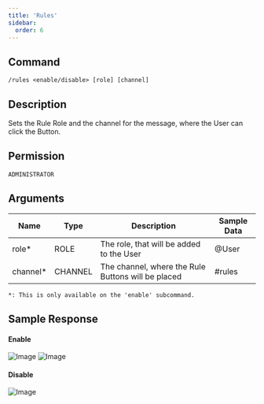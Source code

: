 ```yaml
---
title: 'Rules'
sidebar:
  order: 6
---
```


## Command
```
/rules <enable/disable> [role] [channel]
```

## Description
Sets the Rule Role and the channel for the message, where the User can click the Button.

## Permission
`ADMINISTRATOR`

## Arguments
| Name | Type | Description | Sample Data |
| ---- | ---- | ----------- | ----------- |
| role* | ROLE | The role, that will be added to the User | @User |
| channel* | CHANNEL | The channel, where the Rule Buttons will be placed | #rules |
`*: This is only available on the 'enable' subcommand.`

## Sample Response
#### Enable
![Image](https://cdn.utilbot.co/2021-05-28_9a3c0210-16cb-4104-8741-1537183e8305.png)
![Image](https://cdn.utilbot.co/2021-05-28_cc66ef0a-84ef-417c-9590-91564097eca7.png)

#### Disable
![Image](https://cdn.utilbot.co/2021-05-28_2b7b5e11-6d7b-40e4-84c4-7d039e80dee7.png)